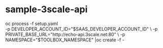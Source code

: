 # sample-3scale-api

oc process -f setup.yaml \
 -p DEVELOPER_ACCOUNT_ID="$SAAS_DEVELOPER_ACCOUNT_ID" \
           -p PRIVATE_BASE_URL="http://echo-api.3scale.net:80" \
           -p NAMESPACE="$TOOLBOX_NAMESPACE" |oc create -f -
